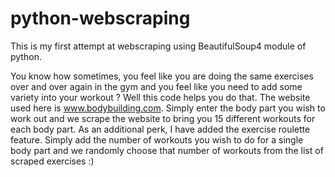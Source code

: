 # python-webscraping
This is my first attempt at webscraping using BeautifulSoup4 module of python.

You know how sometimes, you feel like you are doing the same exercises over and over again in the gym and you feel like you need to add some variety into your workout ? Well this code helps you do that. The website used here is www.bodybuilding.com. Simply enter the body part you wish to work out and we scrape the website to bring you 15 different workouts for each body part. As an additional perk, I have added the exercise roulette feature. Simply add the number of workouts you wish to do for a single body part and we randomly choose that number of workouts from the list of scraped exercises :)
